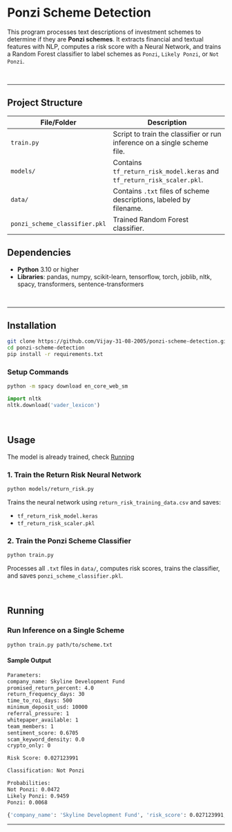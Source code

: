 # Ponzi Scheme Detection

This program processes text descriptions of investment schemes to determine if they are **Ponzi schemes**. It extracts financial and textual features with NLP, computes a risk score with a Neural Network, and trains a Random Forest classifier to label schemes as `Ponzi`, `Likely Ponzi`, or `Not Ponzi`.

<br>

---

## Project Structure

| File/Folder                         | Description                                         |
|-------------------------------------|-----------------------------------------------------|
| `train.py`                          | Script to train the classifier or run inference on a single scheme file. |
| `models/`                           | Contains `tf_return_risk_model.keras` and `tf_return_risk_scaler.pkl`.    |
| `data/`                             | Contains `.txt` files of scheme descriptions, labeled by filename.       |
| `ponzi_scheme_classifier.pkl`       | Trained Random Forest classifier.                  |


## Dependencies

- **Python** 3.10 or higher  
- **Libraries**: pandas, numpy, scikit-learn, tensorflow, torch, joblib, nltk, spacy, transformers, sentence-transformers  

<br>

---

## Installation

```bash
git clone https://github.com/Vijay-31-08-2005/ponzi-scheme-detection.git
cd ponzi-scheme-detection
pip install -r requirements.txt
```

### Setup Commands

```bash
python -m spacy download en_core_web_sm
```

```python
import nltk
nltk.download('vader_lexicon')
```

<br>

## Usage

The model is already trained, check [Running](https://github.com/Vijay-31-08-2005/ponzi-scheme-detection/tree/main?tab=readme-ov-file#running)

### 1. Train the Return Risk Neural Network

```bash
python models/return_risk.py
```
Trains the neural network using `return_risk_training_data.csv` and saves:
- `tf_return_risk_model.keras`
- `tf_return_risk_scaler.pkl`


### 2. Train the Ponzi Scheme Classifier

```bash
python train.py
```
Processes all `.txt` files in `data/`, computes risk scores, trains the classifier, and saves `ponzi_scheme_classifier.pkl`.

<br>


## Running

### Run Inference on a Single Scheme

```bash
python train.py path/to/scheme.txt
```

#### Sample Output

```bash
Parameters:
company_name: Skyline Development Fund
promised_return_percent: 4.0
return_frequency_days: 30
time_to_roi_days: 500
minimum_deposit_usd: 10000
referral_pressure: 1
whitepaper_available: 1
team_members: 1
sentiment_score: 0.6705
scam_keyword_density: 0.0
crypto_only: 0

Risk Score: 0.027123991

Classification: Not Ponzi

Probabilities:
Not Ponzi: 0.0472
Likely Ponzi: 0.9459
Ponzi: 0.0068

{'company_name': 'Skyline Development Fund', 'risk_score': 0.027123991, 'classification': 'Not Ponzi', 'probabilities': {'Not Ponzi': 0.047243107769423566, 'Likely Ponzi': 0.9459273182957394, 'Ponzi': 0.006829573934837093}}
```

---
